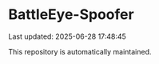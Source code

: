 # BattleEye-Spoofer

Last updated: 2025-06-28 17:48:45

This repository is automatically maintained.
